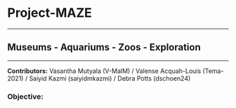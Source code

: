 # Project-MAZE

____________________________________________________

## Museums - Aquariums - Zoos - Exploration

___________________________________________________

**Contributors:** Vasantha Mutyala (V-MalM) / Valense Acquah-Louis (Tema-2021) / Saiyid Kazmi (saiyidmkazmi)  / Debra Potts (dschoen24)

### Objective: 
